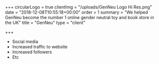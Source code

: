 +++
circularLogo = true
clientImg = "/uploads/GenNeu Logo Hi Res.png"
date = "2018-12-08T10:55:18+00:00"
order = 1
summary = "We helped GenNeu become the number 1 online gender neutral toy and book store in the UK"
title = "GenNeu"
type = "client"

+++
* Social media
* Increased traffic to website
* Increased followers
* Etc